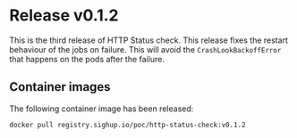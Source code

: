 # Release v0.1.2

This is the third release of HTTP Status check. This release fixes the
restart behaviour of the jobs on failure. This will avoid the
`CrashLookBackoffError` that happens on the pods after the failure.

## Container images

The following container image has been released:

```bash
docker pull registry.sighup.io/poc/http-status-check:v0.1.2
```
